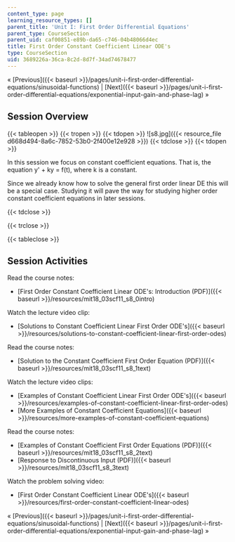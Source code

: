 ```yaml
---
content_type: page
learning_resource_types: []
parent_title: 'Unit I: First Order Differential Equations'
parent_type: CourseSection
parent_uid: caf00851-e89b-da65-c746-04b48066d4ec
title: First Order Constant Coefficient Linear ODE's
type: CourseSection
uid: 3689226a-36ca-8c2d-8d7f-34ad74678477
---
```


« [Previous]({{< baseurl >}}/pages/unit-i-first-order-differential-equations/sinusoidal-functions) | [Next]({{< baseurl >}}/pages/unit-i-first-order-differential-equations/exponential-input-gain-and-phase-lag) »

Session Overview
----------------

{{< tableopen >}}
{{< tropen >}}
{{< tdopen >}}
![s8.jpg]({{< resource_file d668d494-8a6c-7852-53b0-2f400e12e928 >}})
{{< tdclose >}}
{{< tdopen >}}


In this session we focus on constant coefficient equations. That is, the equation y' + ky = f(t), where k is a constant.

Since we already know how to solve the general first order linear DE this will be a special case. Studying it will pave the way for studying higher order constant coefficient equations in later sessions.


{{< tdclose >}}

{{< trclose >}}

{{< tableclose >}}

Session Activities
------------------

Read the course notes:

*   [First Order Constant Coefficient Linear ODE's: Introduction (PDF)]({{< baseurl >}}/resources/mit18_03scf11_s8_0intro)

Watch the lecture video clip:

*   [Solutions to Constant Coefficient Linear First Order ODE's]({{< baseurl >}}/resources/solutions-to-constant-coefficient-linear-first-order-odes)

Read the course notes:

*   [Solution to the Constant Coefficient First Order Equation (PDF)]({{< baseurl >}}/resources/mit18_03scf11_s8_1text)

Watch the lecture video clips:

*   [Examples of Constant Coefficient Linear First Order ODE's]({{< baseurl >}}/resources/examples-of-constant-coefficient-linear-first-order-odes)
*   [More Examples of Constant Coefficient Equations]({{< baseurl >}}/resources/more-examples-of-constant-coefficient-equations)

Read the course notes:

*   [Examples of Constant Coefficient First Order Equations (PDF)]({{< baseurl >}}/resources/mit18_03scf11_s8_2text)
*   [Response to Discontinuous Input (PDF)]({{< baseurl >}}/resources/mit18_03scf11_s8_3text)

Watch the problem solving video:

*   [First Order Constant Coefficient Linear ODE's]({{< baseurl >}}/resources/first-order-constant-coefficient-linear-odes)

« [Previous]({{< baseurl >}}/pages/unit-i-first-order-differential-equations/sinusoidal-functions) | [Next]({{< baseurl >}}/pages/unit-i-first-order-differential-equations/exponential-input-gain-and-phase-lag) »